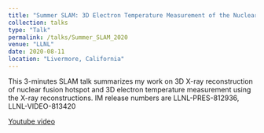 ```yaml
---
title: "Summer SLAM: 3D Electron Temperature Measurement of the Nuclear Fusion Hotspot"
collection: talks
type: "Talk"
permalink: /talks/Summer_SLAM_2020
venue: "LLNL"
date: 2020-08-11
location: "Livermore, California"
---
```


This 3-minutes SLAM talk summarizes my work on 3D X-ray reconstruction of nuclear fusion hotspot and 3D electron temperature measurement using the X-ray reconstructions. IM release numbers are LLNL-PRES-812936, LLNL-VIDEO-813420

[Youtube video](https://youtu.be/m72JuuaUUJI)
